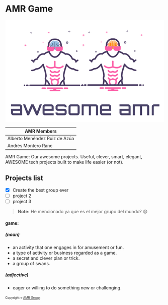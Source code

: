 # AMR Game

<p align="center">
  <img src="/assets/amr-awesome-logo.png" alt="Awesome" width=720>
</p>
<center>
  
| **AMR Members** |
|-------------|
| Alberto Menéndez Ruiz de Azúa |
| Andrés Montero Ranc |
</center>
AMR Game: Our awesome projects.
Useful, clever, smart, elegant, AWESOME tech projects built to make life easier (or not).


## Projects list
- [x] Create the best group ever
- [ ] project 2
- [ ] project 3

> **Note:** He mencionado ya que es el mejor grupo del mundo? :smile:

#### game:

##### (noun)
* an activity that one engages in for amusement or fun.
* a type of activity or business regarded as a game.
* a secret and clever plan or trick.
* a group of swans.

##### (adjective)
* eager or willing to do something new or challenging.

<sub><sup>Copyright <sub><sup>©</sup></sub> [AMR Group](https://gitlab.com/a-m-r)</sup></sub>
